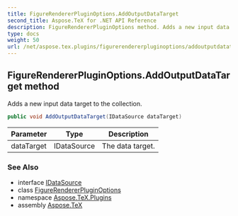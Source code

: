 ```yaml
---
title: FigureRendererPluginOptions.AddOutputDataTarget
second_title: Aspose.TeX for .NET API Reference
description: FigureRendererPluginOptions method. Adds a new input data target to the collection
type: docs
weight: 50
url: /net/aspose.tex.plugins/figurerendererpluginoptions/addoutputdatatarget/
---
```

## FigureRendererPluginOptions.AddOutputDataTarget method

Adds a new input data target to the collection.

```csharp
public void AddOutputDataTarget(IDataSource dataTarget)
```

| Parameter | Type | Description |
| --- | --- | --- |
| dataTarget | IDataSource | The data target. |

### See Also

* interface [IDataSource](../../idatasource/)
* class [FigureRendererPluginOptions](../)
* namespace [Aspose.TeX.Plugins](../../figurerendererpluginoptions/)
* assembly [Aspose.TeX](../../../)


